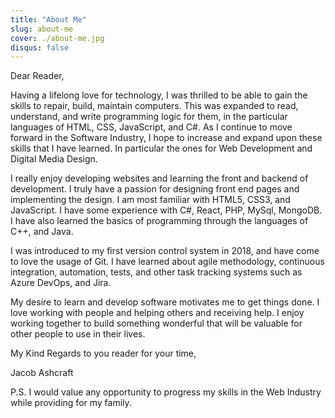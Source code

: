 ```yaml
---
title: "About Me"
slug: about-me
cover: ./about-me.jpg
disqus: false
---
```


<!-- Salutation -->
Dear Reader,

<!-- Opening Paragraph -->
<!-- Get them hooked and make them read on -->
Having a lifelong love for technology, I was thrilled to be able to gain the skills to repair, build, maintain computers. This was expanded to read, understand, and write programming logic for them, in the particular languages of HTML, CSS, JavaScript, and C#. As I continue to move forward in the Software Industry, I hope to increase and expand upon these skills that I have learned. In particular the ones for Web Development and Digital Media Design.

<!-- Second Paragraph -->
<!-- Why you are the perfect fit for the company -->
I really enjoy developing websites and learning the front and backend of development. I truly have a passion
for designing front end pages and implementing the design. I am most familiar with HTML5, CSS3, and JavaScript.
I have some experience with C#, React, PHP, MySql, MongoDB. I have also learned the basics of programming through the languages of C++, and Java.

<!-- Third Paragraph -->
<!-- Why the company is the perfect fit for you -->
I was introduced to my first version control system in 2018, and have come to love the usage of Git. I have learned about agile methodology, continuous integration, automation, tests, and other task tracking systems such as Azure DevOps, and Jira.

<!-- Closing Paragraph -->
My desire to learn and develop software motivates me to get things done. I love working with people and helping
others and receiving help. I enjoy working together to build something wonderful that will be valuable for other
people to use in their lives.

<!-- Formal Closing -->
My Kind Regards to you reader for your time,

Jacob Ashcraft

<!-- Postscript -->
<!-- Seal the deal -->
P.S. I would value any opportunity to progress my skills in the Web Industry while providing for my family.
